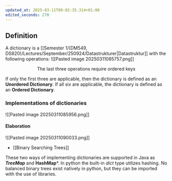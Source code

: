 ```yaml
---
updated_at: 2025-03-11T09:02:35.314+01:00
edited_seconds: 270
---
```

## Definition
A dictionary is a [[Semester 1/(DM549, DS820)/Lectures/September/250924/Datastrukturer|Datastruktur]] with the following operations:
![[Pasted image 20250311085757.png]]
<center> The last three operations require ordered keys</center> 

If only the first three are applicable, then the dictionary is defined as an **Unordered Dictionary**.
If all six are applicable, the dictionary is defined as an **Ordered Dictionary**.

### Implementations of dictionaries

![[Pasted image 20250311085956.png]]
#### Elaboration
![[Pasted image 20250311090033.png]]
- [[Binary Searching Trees]]

These two ways of implementing dictionaries are supported in Java as ***TreeMap*** and **HashMap***.
In python the built-in *dict* type utilizes hashing. No balanced binary trees exist natively in python, but they can be imported with the use of libraries.
